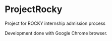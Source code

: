 # ProjectRocky
Project for ROCKY internship admission process

Development done with Google Chrome browser.
